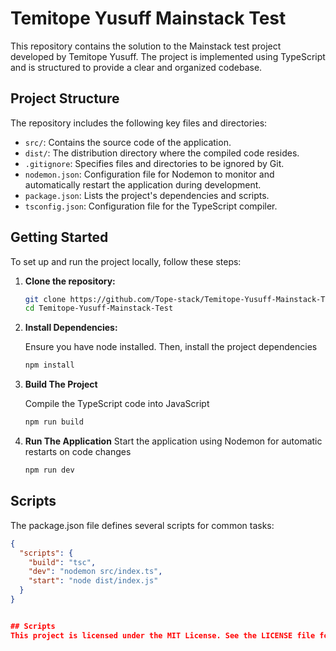 # Temitope Yusuff Mainstack Test

This repository contains the solution to the Mainstack test project developed by Temitope Yusuff. The project is implemented using TypeScript and is structured to provide a clear and organized codebase.

## Project Structure

The repository includes the following key files and directories:

- `src/`: Contains the source code of the application.
- `dist/`: The distribution directory where the compiled code resides.
- `.gitignore`: Specifies files and directories to be ignored by Git.
- `nodemon.json`: Configuration file for Nodemon to monitor and automatically restart the application during development.
- `package.json`: Lists the project's dependencies and scripts.
- `tsconfig.json`: Configuration file for the TypeScript compiler.

## Getting Started

To set up and run the project locally, follow these steps:

1. **Clone the repository:**

   ```bash
   git clone https://github.com/Tope-stack/Temitope-Yusuff-Mainstack-Test.git
   cd Temitope-Yusuff-Mainstack-Test

2. **Install Dependencies:**

   Ensure you have node installed. Then, install the project dependencies
   ```bash
   npm install
   
3. **Build The Project**

   Compile the TypeScript code into JavaScript
   ```bash
   npm run build
   
4. **Run The Application**
   Start the application using Nodemon for automatic restarts on code changes
   ```bash
   npm run dev
   
## Scripts
The package.json file defines several scripts for common tasks:
```json
{
  "scripts": {
    "build": "tsc",
    "dev": "nodemon src/index.ts",
    "start": "node dist/index.js"
  }
}


## Scripts
This project is licensed under the MIT License. See the LICENSE file for details.
